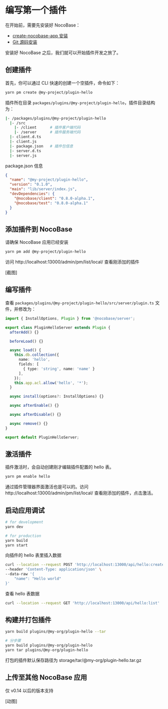 # 编写第一个插件

在开始前，需要先安装好 NocoBase：

- [create-nocobase-app 安装](/welcome/getting-started/installation/create-nocobase-app)
- [Git 源码安装](/welcome/getting-started/installation/git-clone)

安装好 NocoBase 之后，我们就可以开始插件开发之旅了。

## 创建插件

首先，你可以通过 CLI 快速的创建一个空插件，命令如下：

```bash
yarn pm create @my-project/plugin-hello
```

插件所在目录 `packages/plugins/@my-project/plugin-hello`，插件目录结构为：

```bash
|- /packages/plugins/@my-project/plugin-hello
  |- /src
    |- /client      # 插件客户端代码
    |- /server      # 插件服务端代码
  |- client.d.ts
  |- client.js
  |- package.json   # 插件包信息
  |- server.d.ts
  |- server.js
```

package.json 信息

```json
{
  "name": "@my-project/plugin-hello",
  "version": "0.1.0",
  "main": "lib/server/index.js",
  "devDependencies": {
    "@nocobase/client": "0.8.0-alpha.1",
    "@nocobase/test": "0.8.0-alpha.1"
  }
}
```

## 添加插件到 NocoBase

请确保 NocoBase 应用已经安装

```bash
yarn pm add @my-project/plugin-hello
```

访问 http://localhost:13000/admin/pm/list/local/ 查看刚添加的插件

[截图]

## 编写插件

查看 `packages/plugins/@my-project/plugin-hello/src/server/plugin.ts` 文件，并修改为：

```ts
import { InstallOptions, Plugin } from '@nocobase/server';

export class PluginHelloServer extends Plugin {
  afterAdd() {}

  beforeLoad() {}

  async load() {
    this.db.collection({
      name: 'hello',
      fields: [
        { type: 'string', name: 'name' }
      ],
    });
    this.app.acl.allow('hello', '*');
  }

  async install(options?: InstallOptions) {}

  async afterEnable() {}

  async afterDisable() {}

  async remove() {}
}

export default PluginHelloServer;
```

## 激活插件

插件激活时，会自动创建刚才编辑插件配置的 hello 表。

```bash
yarn pm enable hello
```

通过插件管理器界面激活也是可以的。访问 http://localhost:13000/admin/pm/list/local/ 查看刚添加的插件，点击激活。

## 启动应用调试

```bash
# for development
yarn dev

# for production
yarn build
yarn start
```

向插件的 hello 表里插入数据

```bash
curl --location --request POST 'http://localhost:13000/api/hello:create' \
--header 'Content-Type: application/json' \
--data-raw '{
    "name": "Hello world"
}'
```

查看 hello 表数据

```bash
curl --location --request GET 'http://localhost:13000/api/hello:list'
```

## 构建并打包插件

```bash
yarn build plugins/@my-org/plugin-hello --tar

# 分步骤
yarn build plugins/@my-org/plugin-hello
yarn tar plugins/@my-org/plugin-hello
```

打包的插件默认保存路径为 storage/tar/@my-org/plugin-hello.tar.gz

## 上传至其他 NocoBase 应用

仅 v0.14 以后的版本支持

[动图]